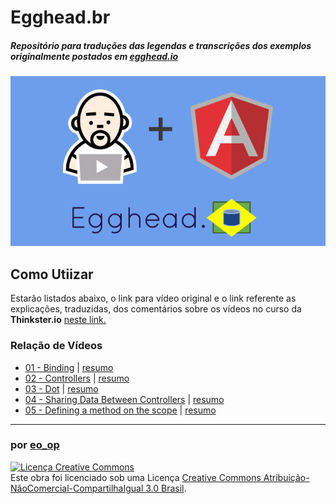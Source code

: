 # Egghead.br
##### Repositório para traduções das legendas e transcrições dos exemplos originalmente postados em [egghead.io](https://egghead.io/)

![Egghead.br](img/egghead.br.png)

## Como Utiizar

Estarão listados abaixo, o link para vídeo original e o link referente as explicações, traduzidas, dos comentários sobre os vídeos no curso da **Thinkster.io** [neste link.](http://www.thinkster.io/pick/GtaQ0oMGIl/a-better-way-to-learn-angularjs)

### Relação de Vídeos

* [01 - Binding](https://egghead.io/lessons/angularjs-binding) | [resumo](resumo/001-binding.md)
* [02 - Controllers](https://egghead.io/lessons/angularjs-controllers) | [resumo]()
* [03 - Dot](https://egghead.io/lessons/angularjs-the-dot) | [resumo]()
* [04 - Sharing Data Between Controllers](https://egghead.io/lessons/angularjs-sharing-data-between-controllers) | [resumo]()
* [05 - Defining a method on the scope](https://egghead.io/lessons/angularjs-defining-a-method-on-the-scope) | [resumo]()



---

### por [eo_op](https://github.com/eoop/eo_op)

<a rel="license" href="http://creativecommons.org/licenses/by-nc-sa/3.0/br/deed.pt_BR"><img alt="Licença Creative Commons" style="border-width:0" src="http://i.creativecommons.org/l/by-nc-sa/3.0/br/88x31.png" /></a><br />Este obra foi licenciado sob uma Licença <a rel="license" href="http://creativecommons.org/licenses/by-nc-sa/3.0/br/deed.pt_BR">Creative Commons Atribuição-NãoComercial-CompartilhaIgual 3.0 Brasil</a>.
